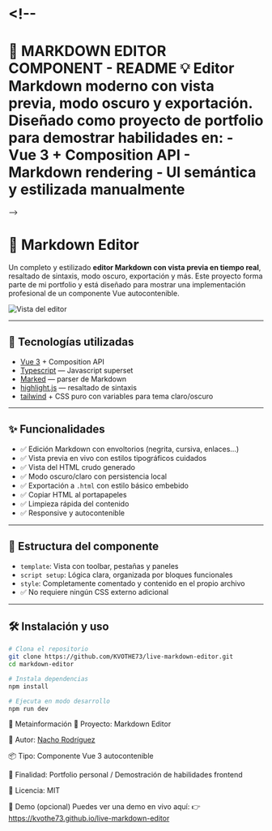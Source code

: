 # <!--

🔷 MARKDOWN EDITOR COMPONENT - README
💡 Editor Markdown moderno con vista previa, modo oscuro y exportación.
Diseñado como proyecto de portfolio para demostrar habilidades en: - Vue 3 + Composition API - Markdown rendering - UI semántica y estilizada manualmente
===========================================================================
-->

# 📘 Markdown Editor

Un completo y estilizado **editor Markdown con vista previa en tiempo real**, resaltado de sintaxis, modo oscuro, exportación y más. Este proyecto forma parte de mi portfolio y está diseñado para mostrar una implementación profesional de un componente Vue autocontenible.

![Vista del editor](@/markdownPreview.png)

---

## 🚀 Tecnologías utilizadas

- [Vue 3](https://vuejs.org/) + Composition API
- [Typescript](https://www.typescriptlang.org/) — Javascript superset
- [Marked](https://github.com/markedjs/marked) — parser de Markdown
- [highlight.js](https://highlightjs.org/) — resaltado de sintaxis
- [tailwind](https://tailwindcss.com/) + CSS puro con variables para tema claro/oscuro

---

## ✨ Funcionalidades

- ✅ Edición Markdown con envoltorios (negrita, cursiva, enlaces…)
- ✅ Vista previa en vivo con estilos tipográficos cuidados
- ✅ Vista del HTML crudo generado
- ✅ Modo oscuro/claro con persistencia local
- ✅ Exportación a `.html` con estilo básico embebido
- ✅ Copiar HTML al portapapeles
- ✅ Limpieza rápida del contenido
- ✅ Responsive y autocontenible

---

## 🧩 Estructura del componente

- `template`: Vista con toolbar, pestañas y paneles
- `script setup`: Lógica clara, organizada por bloques funcionales
- `style`: Completamente comentado y contenido en el propio archivo
- ✅ No requiere ningún CSS externo adicional

---

## 🛠️ Instalación y uso

```bash
# Clona el repositorio
git clone https://github.com/KVOTHE73/live-markdown-editor.git
cd markdown-editor

# Instala dependencias
npm install

# Ejecuta en modo desarrollo
npm run dev
```

📅 Metainformación
📁 Proyecto: Markdown Editor

🧠 Autor: [Nacho Rodríguez](www.nacho-rodriguez.com)

📦 Tipo: Componente Vue 3 autocontenible

🎯 Finalidad: Portfolio personal / Demostración de habilidades frontend

🔗 Licencia: MIT

📣 Demo (opcional)
Puedes ver una demo en vivo aquí:
👉 https://kvothe73.github.io/live-markdown-editor
